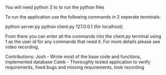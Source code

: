 You will need python 3 to to run the python files

To run the application use the following commands in 2 seperate terminals:

python server.py
python client.py 127.0.0.1 (for localhost)

From there you can enter all the commands into the client.py terminal using 1 as the user id for any commands that need it. For more details please see video recording.

Contributions:
Josh - Wrote most of the base code and functions, implemented database
Caleb - Thoroughly tested application to verify requirements, fixed bugs and missing requirements, took recording
